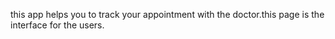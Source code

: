 this app helps you to track your appointment with the doctor.this page is the interface for the users.
